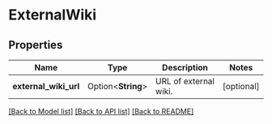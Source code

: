 # ExternalWiki

## Properties

Name | Type | Description | Notes
------------ | ------------- | ------------- | -------------
**external_wiki_url** | Option<**String**> | URL of external wiki. | [optional]

[[Back to Model list]](../README.md#documentation-for-models) [[Back to API list]](../README.md#documentation-for-api-endpoints) [[Back to README]](../README.md)


